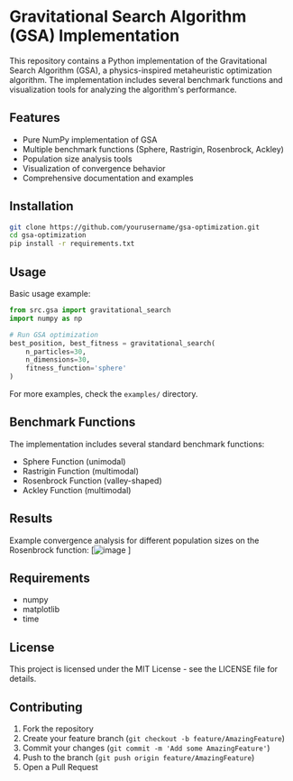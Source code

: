 # Gravitational Search Algorithm (GSA) Implementation

This repository contains a Python implementation of the Gravitational Search Algorithm (GSA), a physics-inspired metaheuristic optimization algorithm. The implementation includes several benchmark functions and visualization tools for analyzing the algorithm's performance.

## Features

- Pure NumPy implementation of GSA
- Multiple benchmark functions (Sphere, Rastrigin, Rosenbrock, Ackley)
- Population size analysis tools
- Visualization of convergence behavior
- Comprehensive documentation and examples

## Installation

```bash
git clone https://github.com/yourusername/gsa-optimization.git
cd gsa-optimization
pip install -r requirements.txt
```

## Usage

Basic usage example:

```python
from src.gsa import gravitational_search
import numpy as np

# Run GSA optimization
best_position, best_fitness = gravitational_search(
    n_particles=30,
    n_dimensions=30,
    fitness_function='sphere'
)
```

For more examples, check the `examples/` directory.

## Benchmark Functions

The implementation includes several standard benchmark functions:
- Sphere Function (unimodal)
- Rastrigin Function (multimodal)
- Rosenbrock Function (valley-shaped)
- Ackley Function (multimodal)

## Results

Example convergence analysis for different population sizes on the Rosenbrock function:
[![image](https://github.com/user-attachments/assets/c5aa44cd-a2ea-48d1-84c0-9bec74129abb)
]

## Requirements

- numpy
- matplotlib
- time

## License

This project is licensed under the MIT License - see the LICENSE file for details.

## Contributing

1. Fork the repository
2. Create your feature branch (`git checkout -b feature/AmazingFeature`)
3. Commit your changes (`git commit -m 'Add some AmazingFeature'`)
4. Push to the branch (`git push origin feature/AmazingFeature`)
5. Open a Pull Request

